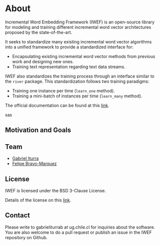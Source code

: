 # About

Incremental Word Embedding Framework (IWEF) is an open-source library for modeling and
training different incremental word vector architectures proposed by the state-of-the-art.

It seeks to standardize many existing incremental word vector algorithms into a unified
framework to provide a standardized interface for:

* Encapsulating existing incremental word vector methods from previous work and designing new ones.
* Training text representation regarding text data streams.

IWEF also standardizes the training process through an interface similar to the `river` package. This standardization follows two training paradigms:

* Training one instance per time (`learn_one` method).
* Training a mini-batch of instances per time (`learn_many` method).

The official documentation can be found at this [link](https://giturra.github.io/iwef/).

sas
## Motivation and Goals


## Team


* [Gabriel Iturra](https://giturra.github.io/)
* [Felipe Bravo-Marquez](https://felipebravom.com/)


## License

IWEF is licensed under the BSD 3-Clause License.

Details of the license on this [link](https://github.com/giturra/iwef/blob/main/LICENSE).


## Contact

Please write to gabrieliturrab at ug.chile.cl for inquiries about the software. You are also welcome to do a pull request or publish an issue in the IWEF repository on Github.
